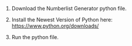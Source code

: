 1. Download the Numberlist Generator python file.

2. Install the Newest Version of Python here: https://www.python.org/downloads/

3. Run the python file.
